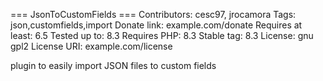 === JsonToCustomFields ===
Contributors: cesc97, jrocamora
Tags: json,customfields,import
Donate link: example.com/donate
Requires at least: 6.5
Tested up to: 8.3
Requires PHP: 8.3
Stable tag: 8.3
License: gnu gpl2
License URI: example.com/license

plugin to easily import JSON files to custom fields
